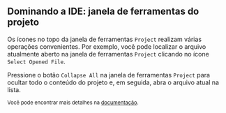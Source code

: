 ## Dominando a IDE: janela de ferramentas do projeto

Os ícones no topo da janela de ferramentas <span class="control">`Project`</span> realizam várias operações convenientes. Por exemplo, você pode localizar o arquivo atualmente aberto na janela de ferramentas <span class="control">`Project`</span> clicando no ícone <span class="control">`Select Opened File`</span>.

Pressione o botão <span class="control">`Collapse All`</span> na janela de ferramentas <span class="control">`Project`</span> para ocultar todo o conteúdo do projeto e, em seguida, abra o arquivo atual na lista.

<sub>Você pode encontrar mais detalhes na <a href="https://www.jetbrains.com/help/idea/project-tool-window.html#title_bar_buttons">documentação</a>.</sub>